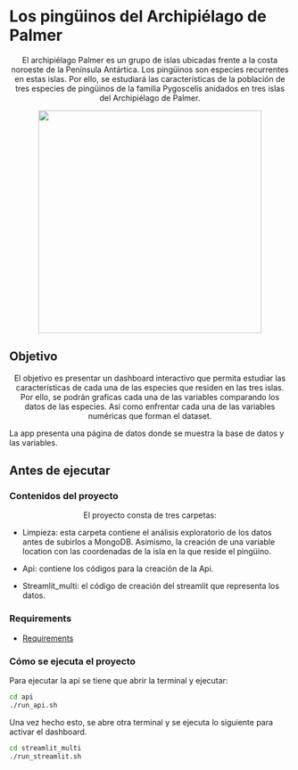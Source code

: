 # Los pingüinos del Archipiélago de Palmer
<p align="center">
El archipiélago Palmer es un grupo de islas ubicadas frente a la costa noroeste de la Península Antártica. Los pingüinos son especies recurrentes en estas islas. Por ello, se estudiará las características de la población de tres especies de pingüinos de la familia Pygoscelis anidados en tres islas del Archipiélago de Palmer.
</p>


<p align="center">
  <img src="https://allisonhorst.github.io/palmerpenguins/reference/figures/lter_penguins.png" width="400">
</p>

## Objetivo

<p align="center">
El objetivo es presentar un dashboard interactivo que permita estudiar las características de cada una de las especies que residen en las tres islas. Por ello, se podrán graficas cada una de las variables comparando los datos de las especies. Así como enfrentar cada una de las variables numéricas que forman el dataset.

La app presenta una página de datos donde se muestra la base de datos y  las variables.
</p>

## Antes de ejecutar

### Contenidos del proyecto
<p align="center">
El proyecto consta de tres carpetas:

* Limpieza: esta carpeta contiene el análisis exploratorio de los datos antes de subirlos a MongoDB. Asimismo, la creación de una variable location con las coordenadas de la isla en la que reside el pingüino.

* Api: contiene los códigos para la creación de la Api.

* Streamlit_multi: el código de creación del streamlit que representa los datos.

</p>

### Requirements
* [Requirements](https://github.com/teresababio/Project_Penguin/blob/main/requirements.txt)
### Cómo se ejecuta el proyecto

Para ejecutar la api se tiene que abrir la terminal y ejecutar:

```bash
cd api
./run_api.sh
```

Una vez hecho esto, se abre otra terminal y se ejecuta lo siguiente para activar el dashboard.

```bash
cd streamlit_multi
./run_streamlit.sh
```
